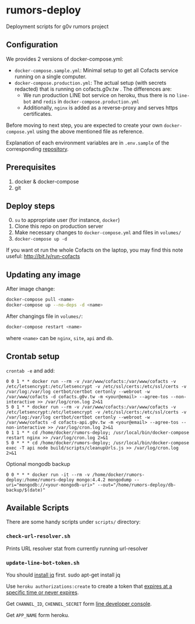 # rumors-deploy

Deployment scripts for g0v rumors project

## Configuration

We provides 2 versions of docker-compose.yml:

- `docker-compose.sample.yml`: Minimal setup to get all Cofacts service running on a single computer.
- `docker-compose.production.yml`: The actual setup (with secrets redacted) that is running on cofacts.g0v.tw . The differences are:
  - We run production LINE bot service on heroku, thus there is no `line-bot` and `redis` in `docker-compose.production.yml`
  - Additionally, `nginx` is added as a reverse-proxy and serves https certificates.

Before moving to next step, you are expected to create your own `docker-compose.yml` using the above mentioned file as reference.

Explanation of each environment variables are in `.env.sample` of the corresponding [repository](https://github.com/cofacts/).

## Prerequisites

1. docker & docker-compose
2. git

## Deploy steps

0. `su` to appropriate user (for instance, `docker`)
1. Clone this repo on production server
2. Make necessary changes to `docker-compose.yml` and files in `volumes/`
3. `docker-compose up -d`

If you want ot run the whole Cofacts on the laptop, you may find this note useful:
<http://bit.ly/run-cofacts>

## Updating any image

After image change:

```bash
docker-compose pull <name>
docker-compose up --no-deps -d <name>
```

After changings file in `volumes/`:

```bash
docker-compose restart <name>
```

where `<name>` can be `nginx`, `site`, `api` and `db`.

## Crontab setup

`crontab -e` and add:

```text
0 0 1 * * docker run --rm -v /var/www/cofacts:/var/www/cofacts -v /etc/letsencrypt:/etc/letsencrypt -v /etc/ssl/certs:/etc/ssl/certs -v /var/log:/var/log certbot/certbot certonly --webroot -w /var/www/cofacts -d cofacts.g0v.tw -m <your@email> --agree-tos --non-interactive >> /var/log/cron.log 2>&1
5 0 1 * * docker run --rm -v /var/www/cofacts:/var/www/cofacts -v /etc/letsencrypt:/etc/letsencrypt -v /etc/ssl/certs:/etc/ssl/certs -v /var/log:/var/log certbot/certbot certonly --webroot -w /var/www/cofacts -d cofacts-api.g0v.tw -m <your@email> --agree-tos --non-interactive >> /var/log/cron.log 2>&1
0 1 1 * * cd /home/docker/rumors-deploy; /usr/local/bin/docker-compose restart nginx >> /var/log/cron.log 2>&1
5 0 * * * cd /home/docker/rumors-deploy; /usr/local/bin/docker-compose exec -T api node build/scripts/cleanupUrls.js >> /var/log/cron.log 2>&1
```

Optional mongodb backup

```text
0 0 * * * docker run -it --rm -v /home/docker/rumors-deploy:/home/rumors-deploy mongo:4.4.2 mongodump --uri="mongodb://<your-mongodb-uri>" --out="/home/rumors-deploy/db-backup/$(date)"
```

## Available Scripts

There are some handy scripts under `scripts/` directory:

### `check-url-resolver.sh`

Prints URL resolver stat from currently running url-resolver

### `update-line-bot-token.sh`

You should [install jq](https://stedolan.github.io/jq/download/) first.
sudo apt-get install jq

Use `heroku authorizations:create` to create a token that [expires at a specific time or never expires](https://help.heroku.com/PBGP6IDE/how-should-i-generate-an-api-key-that-allows-me-to-use-the-heroku-platform-api).

Get `CHANNEL_ID`, `CHENNEL_SECRET` form [line developer console](https://developers.line.biz/console/).

Get `APP_NAME` form heroku.
